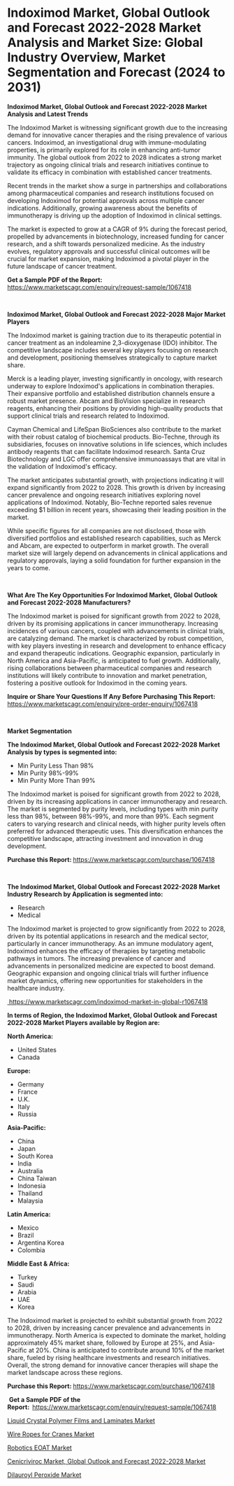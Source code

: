 <p><h1>Indoximod Market, Global Outlook and Forecast 2022-2028 Market Analysis and Market Size: Global Industry Overview, Market Segmentation and Forecast (2024 to 2031)</h1></p><p><strong>Indoximod Market, Global Outlook and Forecast 2022-2028 Market Analysis and Latest Trends</strong></p>
<p><p>The Indoximod Market is witnessing significant growth due to the increasing demand for innovative cancer therapies and the rising prevalence of various cancers. Indoximod, an investigational drug with immune-modulating properties, is primarily explored for its role in enhancing anti-tumor immunity. The global outlook from 2022 to 2028 indicates a strong market trajectory as ongoing clinical trials and research initiatives continue to validate its efficacy in combination with established cancer treatments.</p><p>Recent trends in the market show a surge in partnerships and collaborations among pharmaceutical companies and research institutions focused on developing Indoximod for potential approvals across multiple cancer indications. Additionally, growing awareness about the benefits of immunotherapy is driving up the adoption of Indoximod in clinical settings. </p><p>The market is expected to grow at a CAGR of 9% during the forecast period, propelled by advancements in biotechnology, increased funding for cancer research, and a shift towards personalized medicine. As the industry evolves, regulatory approvals and successful clinical outcomes will be crucial for market expansion, making Indoximod a pivotal player in the future landscape of cancer treatment.</p></p>
<p><strong>Get a Sample PDF of the Report:&nbsp;</strong> <a href="https://www.marketscagr.com/enquiry/request-sample/1067418">https://www.marketscagr.com/enquiry/request-sample/1067418</a></p>
<p>&nbsp;</p>
<p><strong>Indoximod Market, Global Outlook and Forecast 2022-2028 Major Market Players</strong></p>
<p><p>The Indoximod market is gaining traction due to its therapeutic potential in cancer treatment as an indoleamine 2,3-dioxygenase (IDO) inhibitor. The competitive landscape includes several key players focusing on research and development, positioning themselves strategically to capture market share.</p><p>Merck is a leading player, investing significantly in oncology, with research underway to explore Indoximod's applications in combination therapies. Their expansive portfolio and established distribution channels ensure a robust market presence. Abcam and BioVision specialize in research reagents, enhancing their positions by providing high-quality products that support clinical trials and research related to Indoximod.</p><p>Cayman Chemical and LifeSpan BioSciences also contribute to the market with their robust catalog of biochemical products. Bio-Techne, through its subsidiaries, focuses on innovative solutions in life sciences, which includes antibody reagents that can facilitate Indoximod research. Santa Cruz Biotechnology and LGC offer comprehensive immunoassays that are vital in the validation of Indoximod's efficacy.</p><p>The market anticipates substantial growth, with projections indicating it will expand significantly from 2022 to 2028. This growth is driven by increasing cancer prevalence and ongoing research initiatives exploring novel applications of Indoximod. Notably, Bio-Techne reported sales revenue exceeding $1 billion in recent years, showcasing their leading position in the market.</p><p>While specific figures for all companies are not disclosed, those with diversified portfolios and established research capabilities, such as Merck and Abcam, are expected to outperform in market growth. The overall market size will largely depend on advancements in clinical applications and regulatory approvals, laying a solid foundation for further expansion in the years to come.</p></p>
<p>&nbsp;</p>
<p><strong>What Are The Key Opportunities For Indoximod Market, Global Outlook and Forecast 2022-2028 Manufacturers?</strong></p>
<p><p>The Indoximod market is poised for significant growth from 2022 to 2028, driven by its promising applications in cancer immunotherapy. Increasing incidences of various cancers, coupled with advancements in clinical trials, are catalyzing demand. The market is characterized by robust competition, with key players investing in research and development to enhance efficacy and expand therapeutic indications. Geographic expansion, particularly in North America and Asia-Pacific, is anticipated to fuel growth. Additionally, rising collaborations between pharmaceutical companies and research institutions will likely contribute to innovation and market penetration, fostering a positive outlook for Indoximod in the coming years.</p></p>
<p><strong>Inquire or Share Your Questions If Any Before Purchasing This Report:</strong> <a href="https://www.marketscagr.com/enquiry/pre-order-enquiry/1067418">https://www.marketscagr.com/enquiry/pre-order-enquiry/1067418</a></p>
<p>&nbsp;</p>
<p><strong>Market Segmentation</strong></p>
<p><strong>The Indoximod Market, Global Outlook and Forecast 2022-2028 Market Analysis by types is segmented into:</strong></p>
<p><ul><li>Min Purity Less Than 98%</li><li>Min Purity 98%-99%</li><li>Min Purity More Than 99%</li></ul></p>
<p><p>The Indoximod market is poised for significant growth from 2022 to 2028, driven by its increasing applications in cancer immunotherapy and research. The market is segmented by purity levels, including types with min purity less than 98%, between 98%-99%, and more than 99%. Each segment caters to varying research and clinical needs, with higher purity levels often preferred for advanced therapeutic uses. This diversification enhances the competitive landscape, attracting investment and innovation in drug development.</p></p>
<p><strong>Purchase this Report:&nbsp;</strong><a href="https://www.marketscagr.com/purchase/1067418">https://www.marketscagr.com/purchase/1067418</a></p>
<p>&nbsp;</p>
<p><strong>The Indoximod Market, Global Outlook and Forecast 2022-2028 Market Industry Research by Application is segmented into:</strong></p>
<p><ul><li>Research</li><li>Medical</li></ul></p>
<p><p>The Indoximod market is projected to grow significantly from 2022 to 2028, driven by its potential applications in research and the medical sector, particularly in cancer immunotherapy. As an immune modulatory agent, Indoximod enhances the efficacy of therapies by targeting metabolic pathways in tumors. The increasing prevalence of cancer and advancements in personalized medicine are expected to boost demand. Geographic expansion and ongoing clinical trials will further influence market dynamics, offering new opportunities for stakeholders in the healthcare industry.</p></p>
<p><a href="https://www.marketscagr.com/indoximod-market-in-global-r1067418">&nbsp;https://www.marketscagr.com/indoximod-market-in-global-r1067418</a></p>
<p><strong>In terms of Region, the Indoximod Market, Global Outlook and Forecast 2022-2028 Market Players available by Region are:</strong></p>
<p>
    <p> <strong> North America: </strong>
        <ul>
            <li>United States</li>
            <li>Canada</li>
        </ul>
        </p> 
    <p> <strong> Europe: </strong>
        <ul>
            <li>Germany</li>
            <li>France</li>
            <li>U.K.</li>
            <li>Italy</li>
            <li>Russia</li>
        </ul>
        </p> 
    <p> <strong> Asia-Pacific: </strong>
        <ul>
            <li>China</li>
            <li>Japan</li>
            <li>South Korea</li>
            <li>India</li>
            <li>Australia</li>
            <li>China Taiwan</li>
            <li>Indonesia</li>
            <li>Thailand</li>
            <li>Malaysia</li>
        </ul>
        </p> 
    <p> <strong> Latin America: </strong>
        <ul>
            <li>Mexico</li>
            <li>Brazil</li>
            <li>Argentina Korea</li>
            <li>Colombia</li>
        </ul>
        </p> 
    <p> <strong> Middle East & Africa: </strong>
        <ul>
            <li>Turkey</li>
            <li>Saudi</li>
            <li>Arabia</li>
            <li>UAE</li>
            <li>Korea</li>
        </ul>
    </p>
    </p>
<p><p>The Indoximod market is projected to exhibit substantial growth from 2022 to 2028, driven by increasing cancer prevalence and advancements in immunotherapy. North America is expected to dominate the market, holding approximately 45% market share, followed by Europe at 25%, and Asia-Pacific at 20%. China is anticipated to contribute around 10% of the market share, fueled by rising healthcare investments and research initiatives. Overall, the strong demand for innovative cancer therapies will shape the market landscape across these regions.</p></p>
<p><strong>Purchase this Report: </strong><a href="https://www.marketscagr.com/purchase/1067418">https://www.marketscagr.com/purchase/1067418</a></p>
<p>&nbsp;<strong>Get a Sample PDF of the Report:&nbsp;&nbsp;</strong><a href="https://www.marketscagr.com/enquiry/request-sample/1067418">https://www.marketscagr.com/enquiry/request-sample/1067418</a></p>
<p><strong></strong></p>
<p><p><a href="https://www.linkedin.com/pulse/liquid-crystal-polymer-films-laminates-market-size-share-follf?trackingId=HyWDY%2BwLRxa1c4BcCwNDaw%3D%3D">Liquid Crystal Polymer Films and Laminates Market</a></p><p><a href="https://www.linkedin.com/pulse/wire-ropes-cranes-market-size-share-competitive-landscape-kpfsf?trackingId=uCq77JE5RqG0I567sG7Rig%3D%3D">Wire Ropes for Cranes Market</a></p><p><a href="https://medium.com/@ivethfonsecal571/the-market-study-covers-the-robotics-eoat-market-across-various-segments-4160fdad8606">Robotics EOAT Market</a></p><p><a href="https://github.com/gulaimolin/Market-Research-Report-List-6/blob/main/cenicriviroc-market-global-outlook-and-forecast-2022-2028-market.md">Cenicriviroc Market, Global Outlook and Forecast 2022-2028 Market</a></p><p><a href="https://issuu.com/reportprime-2/docs/dilauroyl-peroxide-market-size-2030_039da341a12a5d">Dilauroyl Peroxide Market</a></p></p>